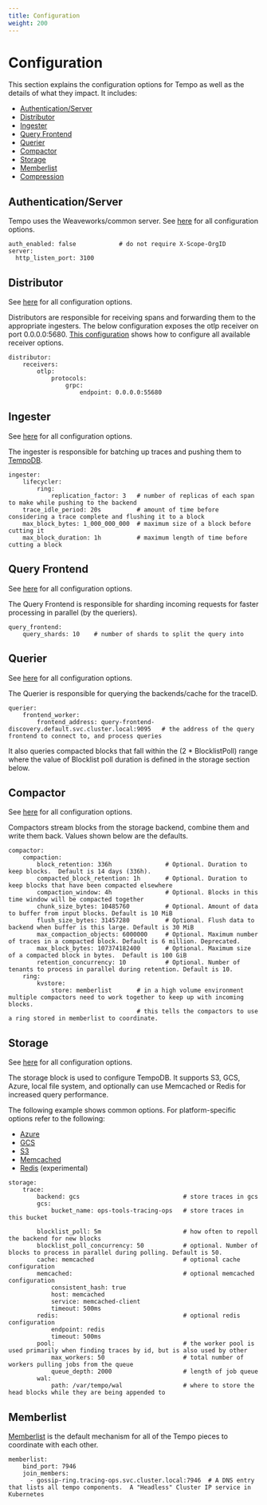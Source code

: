 ```yaml
---
title: Configuration
weight: 200
---
```


# Configuration

This section explains the configuration options for Tempo as well as the details of what they impact. It includes:

  - [Authentication/Server](#authenticationserver)
  - [Distributor](#distributor)
  - [Ingester](#ingester)
  - [Query Frontend](#queryfrontend)
  - [Querier](#querier)
  - [Compactor](#compactor)
  - [Storage](#storage)
  - [Memberlist](#memberlist)
  - [Compression](#compression)

## Authentication/Server
Tempo uses the Weaveworks/common server.  See [here](https://github.com/weaveworks/common/blob/master/server/server.go#L45) for all configuration options.

```
auth_enabled: false            # do not require X-Scope-OrgID
server:
  http_listen_port: 3100
```

## Distributor
See [here](https://github.com/grafana/tempo/blob/master/modules/distributor/config.go) for all configuration options.

Distributors are responsible for receiving spans and forwarding them to the appropriate ingesters.  The below configuration
exposes the otlp receiver on port 0.0.0.0:5680.  [This configuration](https://github.com/grafana/tempo/blob/master/example/docker-compose/etc/tempo-s3-minio.yaml) shows how to
configure all available receiver options.

```
distributor:
    receivers:
        otlp:
            protocols:
                grpc:
                    endpoint: 0.0.0.0:55680
```

## Ingester
See [here](https://github.com/grafana/tempo/blob/master/modules/ingester/config.go) for all configuration options.

The ingester is responsible for batching up traces and pushing them to [TempoDB](#storage).

```
ingester:
    lifecycler:
        ring:
            replication_factor: 3   # number of replicas of each span to make while pushing to the backend
    trace_idle_period: 20s          # amount of time before considering a trace complete and flushing it to a block
    max_block_bytes: 1_000_000_000  # maximum size of a block before cutting it
    max_block_duration: 1h          # maximum length of time before cutting a block
```

## Query Frontend
See [here](https://github.com/grafana/tempo/blob/master/modules/frontend/config.go) for all configuration options.

The Query Frontend is responsible for sharding incoming requests for faster processing in parallel (by the queriers).

```
query_frontend:
    query_shards: 10    # number of shards to split the query into
```

## Querier
See [here](https://github.com/grafana/tempo/blob/master/modules/querier/config.go) for all configuration options.

The Querier is responsible for querying the backends/cache for the traceID.

```
querier:
    frontend_worker:
        frontend_address: query-frontend-discovery.default.svc.cluster.local:9095   # the address of the query frontend to connect to, and process queries
```

It also queries compacted blocks that fall within the (2 * BlocklistPoll) range where the value of Blocklist poll duration
is defined in the storage section below.

## Compactor
See [here](https://github.com/grafana/tempo/blob/master/modules/compactor/config.go) for all configuration options.

Compactors stream blocks from the storage backend, combine them and write them back.  Values shown below are the defaults.

```
compactor:
    compaction:
        block_retention: 336h               # Optional. Duration to keep blocks.  Default is 14 days (336h).
        compacted_block_retention: 1h       # Optional. Duration to keep blocks that have been compacted elsewhere
        compaction_window: 4h               # Optional. Blocks in this time window will be compacted together
        chunk_size_bytes: 10485760          # Optional. Amount of data to buffer from input blocks. Default is 10 MiB
        flush_size_bytes: 31457280          # Optional. Flush data to backend when buffer is this large. Default is 30 MiB
        max_compaction_objects: 6000000     # Optional. Maximum number of traces in a compacted block. Default is 6 million. Deprecated.
        max_block_bytes: 107374182400       # Optional. Maximum size of a compacted block in bytes.  Default is 100 GiB
        retention_concurrency: 10           # Optional. Number of tenants to process in parallel during retention. Default is 10.
    ring:
        kvstore:
            store: memberlist       # in a high volume environment multiple compactors need to work together to keep up with incoming blocks.
                                    # this tells the compactors to use a ring stored in memberlist to coordinate.
```

## Storage
See [here](https://github.com/grafana/tempo/blob/master/tempodb/config.go) for all configuration options.

The storage block is used to configure TempoDB. It supports S3, GCS, Azure, local file system, and optionally can use Memcached or Redis for increased query performance.  

The following example shows common options.  For platform-specific options refer to the following:
* [Azure](azure/)
* [GCS](gcs/)
* [S3](s3/)
* [Memcached](memcached/)
* [Redis](redis/) (experimental)

```
storage:
    trace:
        backend: gcs                             # store traces in gcs
        gcs:
            bucket_name: ops-tools-tracing-ops   # store traces in this bucket

        blocklist_poll: 5m                       # how often to repoll the backend for new blocks
        blocklist_poll_concurrency: 50           # optional. Number of blocks to process in parallel during polling. Default is 50.
        cache: memcached                         # optional cache configuration
        memcached:                               # optional memcached configuration
            consistent_hash: true
            host: memcached
            service: memcached-client
            timeout: 500ms
        redis:                                   # optional redis configuration 
            endpoint: redis
            timeout: 500ms
        pool:                                    # the worker pool is used primarily when finding traces by id, but is also used by other
            max_workers: 50                      # total number of workers pulling jobs from the queue
            queue_depth: 2000                    # length of job queue
        wal:
            path: /var/tempo/wal                 # where to store the head blocks while they are being appended to
```

## Memberlist
[Memberlist](https://github.com/hashicorp/memberlist) is the default mechanism for all of the Tempo pieces to coordinate with each other.

```
memberlist:
    bind_port: 7946
    join_members:
      - gossip-ring.tracing-ops.svc.cluster.local:7946  # A DNS entry that lists all tempo components.  A "Headless" Cluster IP service in Kubernetes
```
